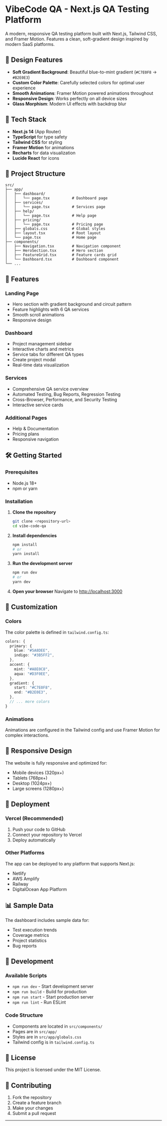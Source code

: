 # VibeCode QA - Next.js QA Testing Platform

A modern, responsive QA testing platform built with Next.js, Tailwind CSS, and Framer Motion. Features a clean, soft-gradient design inspired by modern SaaS platforms.

## 🎨 Design Features

- **Soft Gradient Background**: Beautiful blue-to-mint gradient (`#C7E0F8` → `#B2E0E3`)
- **Custom Color Palette**: Carefully selected colors for optimal user experience
- **Smooth Animations**: Framer Motion powered animations throughout
- **Responsive Design**: Works perfectly on all device sizes
- **Glass Morphism**: Modern UI effects with backdrop blur

## 🚀 Tech Stack

- **Next.js 14** (App Router)
- **TypeScript** for type safety
- **Tailwind CSS** for styling
- **Framer Motion** for animations
- **Recharts** for data visualization
- **Lucide React** for icons

## 📁 Project Structure

```
src/
├── app/
│   ├── dashboard/
│   │   └── page.tsx          # Dashboard page
│   ├── services/
│   │   └── page.tsx          # Services page
│   ├── help/
│   │   └── page.tsx          # Help page
│   ├── pricing/
│   │   └── page.tsx          # Pricing page
│   ├── globals.css           # Global styles
│   ├── layout.tsx            # Root layout
│   └── page.tsx              # Home page
├── components/
│   ├── Navigation.tsx        # Navigation component
│   ├── HeroSection.tsx       # Hero section
│   ├── FeatureGrid.tsx       # Feature cards grid
│   └── Dashboard.tsx         # Dashboard component
└── ...
```

## 🎯 Features

### Landing Page
- Hero section with gradient background and circuit pattern
- Feature highlights with 6 QA services
- Smooth scroll animations
- Responsive design

### Dashboard
- Project management sidebar
- Interactive charts and metrics
- Service tabs for different QA types
- Create project modal
- Real-time data visualization

### Services
- Comprehensive QA service overview
- Automated Testing, Bug Reports, Regression Testing
- Cross-Browser, Performance, and Security Testing
- Interactive service cards

### Additional Pages
- Help & Documentation
- Pricing plans
- Responsive navigation

## 🛠️ Getting Started

### Prerequisites
- Node.js 18+ 
- npm or yarn

### Installation

1. **Clone the repository**
   ```bash
   git clone <repository-url>
   cd vibe-code-qa
   ```

2. **Install dependencies**
   ```bash
   npm install
   # or
   yarn install
   ```

3. **Run the development server**
   ```bash
   npm run dev
   # or
   yarn dev
   ```

4. **Open your browser**
   Navigate to [http://localhost:3000](http://localhost:3000)

## 🎨 Customization

### Colors
The color palette is defined in `tailwind.config.ts`:

```typescript
colors: {
  primary: {
    blue: "#5A8DEE",
    indigo: "#3B5FF2",
  },
  accent: {
    mint: "#A8E0C8",
    aqua: "#D3F0EE",
  },
  gradient: {
    start: "#C7E0F8",
    end: "#B2E0E3",
  },
  // ... more colors
}
```

### Animations
Animations are configured in the Tailwind config and use Framer Motion for complex interactions.

## 📱 Responsive Design

The website is fully responsive and optimized for:
- Mobile devices (320px+)
- Tablets (768px+)
- Desktop (1024px+)
- Large screens (1280px+)

## 🚀 Deployment

### Vercel (Recommended)
1. Push your code to GitHub
2. Connect your repository to Vercel
3. Deploy automatically

### Other Platforms
The app can be deployed to any platform that supports Next.js:
- Netlify
- AWS Amplify
- Railway
- DigitalOcean App Platform

## 📊 Sample Data

The dashboard includes sample data for:
- Test execution trends
- Coverage metrics
- Project statistics
- Bug reports

## 🔧 Development

### Available Scripts
- `npm run dev` - Start development server
- `npm run build` - Build for production
- `npm run start` - Start production server
- `npm run lint` - Run ESLint

### Code Structure
- Components are located in `src/components/`
- Pages are in `src/app/`
- Styles are in `src/app/globals.css`
- Tailwind config is in `tailwind.config.ts`

## 📄 License

This project is licensed under the MIT License.

## 🤝 Contributing

1. Fork the repository
2. Create a feature branch
3. Make your changes
4. Submit a pull request


---
